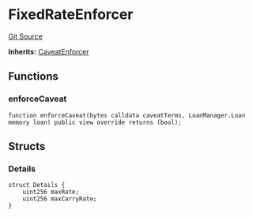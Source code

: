 # FixedRateEnforcer
[Git Source](https://github.com/AstariaXYZ/starport/blob/579f2b696f3db97ba152a0f0d28350598ebf1089/src/enforcers/RateEnforcer.sol)

**Inherits:**
[CaveatEnforcer](/src/enforcers/CaveatEnforcer.sol/abstract.CaveatEnforcer.md)


## Functions
### enforceCaveat


```solidity
function enforceCaveat(bytes calldata caveatTerms, LoanManager.Loan memory loan) public view override returns (bool);
```

## Structs
### Details

```solidity
struct Details {
    uint256 maxRate;
    uint256 maxCarryRate;
}
```

